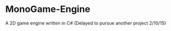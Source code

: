 MonoGame-Engine
===============

A 2D game engine written in C#
(Delayed to pursue another project 2/10/15)
